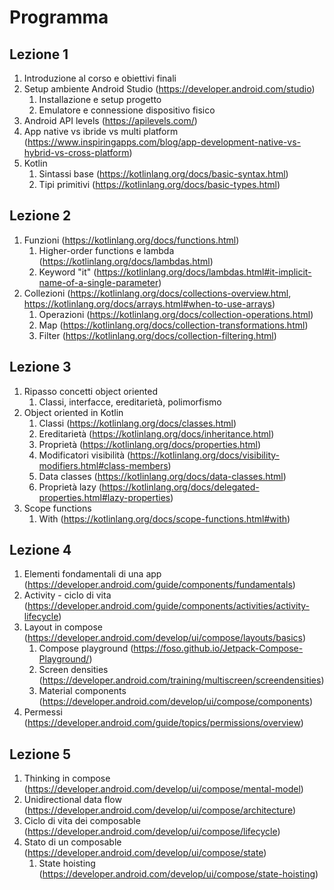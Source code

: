 # Programma

## Lezione 1
1. Introduzione al corso e obiettivi finali
2. Setup ambiente Android Studio (https://developer.android.com/studio)
   1. Installazione e setup progetto
   2. Emulatore e connessione dispositivo fisico
3. Android API levels (https://apilevels.com/)
4. App native vs ibride vs multi platform (https://www.inspiringapps.com/blog/app-development-native-vs-hybrid-vs-cross-platform)
5. Kotlin
   1. Sintassi base (https://kotlinlang.org/docs/basic-syntax.html)
   2. Tipi primitivi (https://kotlinlang.org/docs/basic-types.html)

## Lezione 2
1. Funzioni (https://kotlinlang.org/docs/functions.html)
   1. Higher-order functions e lambda (https://kotlinlang.org/docs/lambdas.html)
   2. Keyword "it" (https://kotlinlang.org/docs/lambdas.html#it-implicit-name-of-a-single-parameter)
2. Collezioni (https://kotlinlang.org/docs/collections-overview.html, https://kotlinlang.org/docs/arrays.html#when-to-use-arrays)
   1. Operazioni (https://kotlinlang.org/docs/collection-operations.html)
   1. Map (https://kotlinlang.org/docs/collection-transformations.html)
   1. Filter (https://kotlinlang.org/docs/collection-filtering.html)

## Lezione 3
1. Ripasso concetti object oriented
   1. Classi, interfacce, ereditarietà, polimorfismo
1. Object oriented in Kotlin
   1. Classi (https://kotlinlang.org/docs/classes.html)
   1. Ereditarietà (https://kotlinlang.org/docs/inheritance.html)
   1. Proprietà (https://kotlinlang.org/docs/properties.html)
   1. Modificatori visibilità (https://kotlinlang.org/docs/visibility-modifiers.html#class-members)
   1. Data classes (https://kotlinlang.org/docs/data-classes.html)
   1. Proprietà lazy (https://kotlinlang.org/docs/delegated-properties.html#lazy-properties)
1. Scope functions
   1. With (https://kotlinlang.org/docs/scope-functions.html#with)

## Lezione 4
1. Elementi fondamentali di una app (https://developer.android.com/guide/components/fundamentals)
1. Activity - ciclo di vita (https://developer.android.com/guide/components/activities/activity-lifecycle)
1. Layout in compose (https://developer.android.com/develop/ui/compose/layouts/basics)
   1. Compose playground (https://foso.github.io/Jetpack-Compose-Playground/)
   1. Screen densities (https://developer.android.com/training/multiscreen/screendensities)
   1. Material components (https://developer.android.com/develop/ui/compose/components)
1. Permessi (https://developer.android.com/guide/topics/permissions/overview)

## Lezione 5
1. Thinking in compose (https://developer.android.com/develop/ui/compose/mental-model)
1. Unidirectional data flow (https://developer.android.com/develop/ui/compose/architecture)
1. Ciclo di vita dei composable (https://developer.android.com/develop/ui/compose/lifecycle)
1. Stato di un composable (https://developer.android.com/develop/ui/compose/state)
   1. State hoisting (https://developer.android.com/develop/ui/compose/state-hoisting)